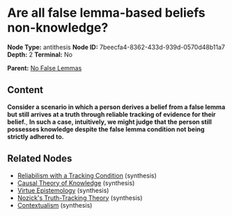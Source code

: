 # Are all false lemma-based beliefs non-knowledge?

**Node Type:** antithesis
**Node ID:** 7beecfa4-8362-433d-939d-0570d48b11a7
**Depth:** 2
**Terminal:** No

**Parent:** [No False Lemmas](no-false-lemmas.md)

## Content

**Consider a scenario in which a person derives a belief from a false lemma but still arrives at a truth through reliable tracking of evidence for their belief.**, **In such a case, intuitively, we might judge that the person still possesses knowledge despite the false lemma condition not being strictly adhered to.**

## Related Nodes

- [Reliabilism with a Tracking Condition](reliabilism-with-a-tracking-condition.md) (synthesis)
- [Causal Theory of Knowledge](causal-theory-of-knowledge.md) (synthesis)
- [Virtue Epistemology](virtue-epistemology.md) (synthesis)
- [Nozick's Truth-Tracking Theory](nozicks-truth-tracking-theory.md) (synthesis)
- [Contextualism](contextualism.md) (synthesis)
